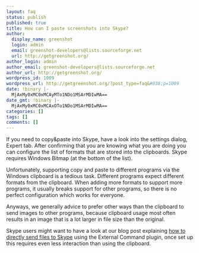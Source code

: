 ```yaml
---
layout: faq
status: publish
published: true
title: How can I paste screenshots into Skype?
author:
  display_name: greenshot
  login: admin
  email: greenshot-developers@lists.sourceforge.net
  url: http://getgreenshot.org/
author_login: admin
author_email: greenshot-developers@lists.sourceforge.net
author_url: http://getgreenshot.org/
wordpress_id: 1009
wordpress_url: http://getgreenshot.org/?post_type=faq&#038;p=1009
date: !binary |-
  MjAxMy0xMC0xMCAyMTo1NDo1MSArMDIwMA==
date_gmt: !binary |-
  MjAxMy0xMC0xMCAxOTo1NDo1MSArMDIwMA==
categories: []
tags: []
comments: []
---
```

<p>If you need to copy&paste into Skype, have a look into the settings dialog, Expert tab. After confirming that you are knowing what you are doing you can configure the list of formats that are stored into the clipboards. Skype requires Windows Bitmap (at the bottom of the list).</p>
<p>Unfortunately, supporting copy and paste to different programs via the Windows clipboard is a tedious task. Different programs expect different formats from the clipboard. When adding more formats to support more programs, it usually breaks support for other programs, so there is no perfect configuration which works for everyone.</p>
<p>Anyways, we generally advice to prefer other ways than the clipboard to send images to other programs, because clipboard usage most often results in an image that is a lot larger in file size than the original.</p>
<p>Skype users might want to have a look at our blog post explaining <a href="/2013/02/17/how-to-send-an-image-to-skype-using-command-line-arguments/">how to directly send files to Skype</a> using the External Command plugin, once set up this requires even less interaction than using the clipboard.</p>
